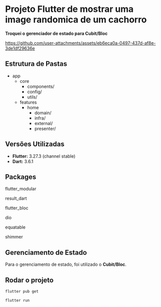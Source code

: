# Projeto Flutter de mostrar uma image randomica de um cachorro

**Troquei o gerenciador de estado para Cubit/Bloc**

https://github.com/user-attachments/assets/eb6eca0a-0497-437d-af8e-3de1df29636e

## Estrutura de Pastas</h2>

<ul>
  <li>app
    <ul>
      <li>core
        <ul>
          <li>components/</li>
          <li>config/</li>
          <li>utils/</li>
        </ul>
      </li>
      <li>features
        <ul>
          <li>home
            <ul>
              <li>domain/</li>
              <li>infra/</li>
              <li>external/</li>
              <li>presenter/</li>
            </ul>
          </li>
        </ul>
      </li>
    </ul>
  </li>
</ul>



## Versões Utilizadas

- **Flutter:** 3.27.3 (channel stable)
- **Dart:** 3.6.1

## Packages
flutter_modular

result_dart

flutter_bloc

dio

equatable

shimmer

## Gerenciamento de Estado

Para o gerenciamento de estado, foi utilizado o **Cubit/Bloc**.

## Rodar o projeto

```sh
flutter pub get

flutter run
